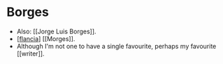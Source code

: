 # Borges

- Also: [[Jorge Luis Borges]].
- [[flancia]] [[Morges]].
- Although I'm not one to have a single favourite, perhaps my favourite [[writer]].


[//begin]: # "Autogenerated link references for markdown compatibility"
[flancia]: flancia "Flancia"
[//end]: # "Autogenerated link references"